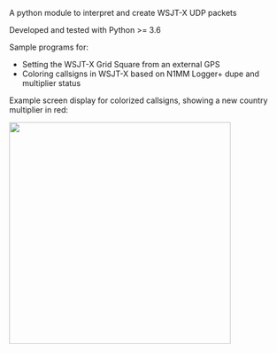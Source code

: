 A python module to interpret and create WSJT-X UDP packets

Developed and tested with Python >= 3.6

Sample programs for:
  * Setting the WSJT-X Grid Square from an external GPS
  * Coloring callsigns in WSJT-X based on N1MM Logger+ dupe and multiplier status
  
  
Example screen display for colorized callsigns, showing a new country multiplier in red:

<img src="https://github.com/bmo/py-wsjtx/raw/master/images/colorized_wsjtx.PNG" height="400">

